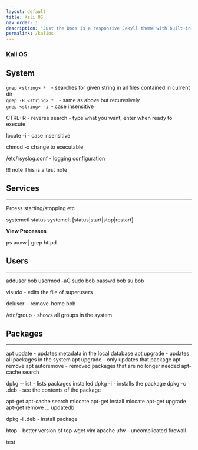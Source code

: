 ```yaml
---
layout: default
title: Kali OS
nav_order: 1
description: "Just the Docs is a responsive Jekyll theme with built-in search that is easily customizable and hosted on GitHub Pages."
permalink: /kalios
---
```


### Kali OS

## System

`grep <string> *  `- searches for given string in all files contained in current dir  
`grep -R <string> *  `- same as above but recuresively  
`grep <string> -i `- case insensitive   



CTRL+R - reverse search - type what you want, enter when ready to execute

locate <string> -i - case insensitive

chmod -x <file> change to executable

/etc/rsyslog.conf - logging configuration


!!! note
  This is a test note


## Services
---

Prcess starting/stopping etc


systemctl status <process>
systemclt [status|start|stop|restart] <process>


**View Processes**

ps auxw | grep httpd


## Users
---


adduser bob
usermod -aG sudo bob
passwd bob
su bob

visudo - edits the file of superusers

deluser --remove-home bob

/etc/group - shows all groups in the system


## Packages
---

apt update - updates metadata in the local database
apt upgrade - updates all packages in the system
apt upgrade <package> - only updates that package
apt remove <package>
apt autoremove - removed packages that are no longer needed
apt-cache search <package>

dpkg --list - lists packages installed
dpkg -i <packagename> - installs the package
dpkg -c <package>.deb - see the contents of the package


apt-get
apt-cache search mlocate
apt-get install mlocate
apt-get upgrade
apt-get remove ...
updatedb

dpkg -i <package>.deb - install package




 htop  - better version of top
 wget
 vim
 apache
 ufw - uncomplicated firewall

test
